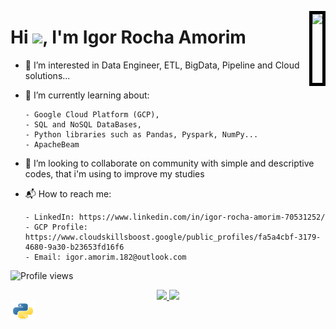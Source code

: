<img src="https://user-images.githubusercontent.com/114179416/191822394-7bf8e160-54b5-4a45-bbc8-0f4d3e470b14.png" 
     align="right" 
     height="110em" 
     style="border:5px solid black"/>
<h1 align="left">Hi <img src="https://raw.githubusercontent.com/kaueMarques/kaueMarques/master/hi.gif" height="30px">, I'm Igor Rocha Amorim</h1>

- 👀 I’m interested in Data Engineer, ETL, BigData, Pipeline and Cloud solutions...
- 🌱 I’m currently learning about: 

      - Google Cloud Platform (GCP),       
      - SQL and NoSQL DataBases, 
      - Python libraries such as Pandas, Pyspark, NumPy...
      - ApacheBeam

- 🌆 I’m looking to collaborate on community with simple and descriptive codes, that i'm using to improve my studies
- 📬 How to reach me:
      
      - LinkedIn: https://www.linkedin.com/in/igor-rocha-amorim-70531252/
      - GCP Profile: https://www.cloudskillsboost.google/public_profiles/fa5a4cbf-3179-4680-9a30-b23653fd16f6
      - Email: igor.amorim.182@outlook.com

<p align="left"> 
      <img src="https://komarev.com/ghpvc/?username=Igor-R-Amorim&color=yellow" alt="Profile views" /> 
</p> 

<div align="center">
  <a href="https://github.com/Igor-R-Amorim">
  <img height="160em" src="https://github-readme-stats.vercel.app/api?username=Igor-R-Amorim&show_icons=true&theme=dracula&include_all_commits=true&count_private=true"/>
  <img height="160em" src="https://github-readme-stats.vercel.app/api/top-langs/?username=Igor-R-Amorim&layout=compact&langs_count=7&theme=dracula"/>
</div>

     
<div>      
  <img src="https://raw.githubusercontent.com/devicons/devicon/master/icons/python/python-original.svg"
       align="center" 
       alt="Igor-Python" 
       height="30" 
       width="40"
       >
</div>      
      
<!---
Igor-R-Amorim/Igor-R-Amorim is a ✨ special ✨ repository because its `README.md` (this file) appears on your GitHub profile.
You can click the Preview link to take a look at your changes.
--->
